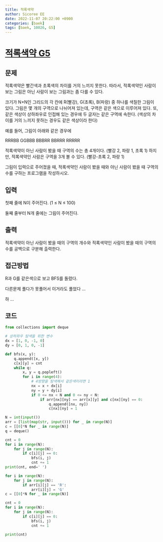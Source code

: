 ```yaml
---
title: 적록색약
author: Sicoree EE
date: 2022-11-07 20:22:00 +0900
categories: [baek]
tags: [baek, 10026, G5]
---
```


# [적록색약 G5](https://www.acmicpc.net/problem/10026)

## 문제

적록색약은 빨간색과 초록색의 차이를 거의 느끼지 못한다. 따라서, 적록색약인 사람이 보는 그림은 아닌 사람이 보는 그림과는 좀 다를 수 있다.

크기가 N×N인 그리드의 각 칸에 R(빨강), G(초록), B(파랑) 중 하나를 색칠한 그림이 있다. 그림은 몇 개의 구역으로 나뉘어져 있는데, 구역은 같은 색으로 이루어져 있다. 또, 같은 색상이 상하좌우로 인접해 있는 경우에 두 글자는 같은 구역에 속한다. (색상의 차이를 거의 느끼지 못하는 경우도 같은 색상이라 한다)

예를 들어, 그림이 아래와 같은 경우에

RRRBB
GGBBB
BBBRR
BBRRR
RRRRR

적록색약이 아닌 사람이 봤을 때 구역의 수는 총 4개이다. (빨강 2, 파랑 1, 초록 1) 하지만, 적록색약인 사람은 구역을 3개 볼 수 있다. (빨강-초록 2, 파랑 1)

그림이 입력으로 주어졌을 때, 적록색약인 사람이 봤을 때와 아닌 사람이 봤을 때 구역의 수를 구하는 프로그램을 작성하시오.

## 입력

첫째 줄에 N이 주어진다. (1 ≤ N ≤ 100)

둘째 줄부터 N개 줄에는 그림이 주어진다.

## 출력

적록색약이 아닌 사람이 봤을 때의 구역의 개수와 적록색약인 사람이 봤을 때의 구역의 수를 공백으로 구분해 출력한다.

## 접근방법

R과 G를 같은색으로 보고 BFS를 돌렸다.

다른문제 풀다가 못풀어서 이거라도 풀었다 ...

하 ...

## 코드

```python
from collections import deque

# 상하좌우 탐색을 위한 변수
dx = [1, 0, -1, 0]
dy = [0, 1, 0, -1]

def bfs(x, y):
    q.append([x, y])
    c[x][y] = cnt
    while q:
        x, y = q.popleft()
        for i in range(4):
            # 4방향을 탐색해서 같은색이라면 1
            nx = x + dx[i]
            ny = y + dy[i]
            if 0 <= nx < N and 0 <= ny < N:
                if arr[nx][ny] == arr[x][y] and c[nx][ny] == 0:
                    q.append([nx, ny])
                    c[nx][ny] = 1

N = int(input())
arr = [list(map(str, input())) for _ in range(N)]
c = [[0]*N for _ in range(N)]
q = deque()

cnt = 0
for i in range(N):
    for j in range(N):
        if c[i][j] == 0:
            bfs(i, j)
            cnt += 1
print(cnt, end=' ')

for i in range(N):
    for j in range(N):
        if arr[i][j] == 'R':
            arr[i][j] = 'G'
c = [[0]*N for _ in range(N)]

cnt = 0
for i in range(N):
    for j in range(N):
        if c[i][j] == 0:
            bfs(i, j)
            cnt += 1

print(cnt)
```
